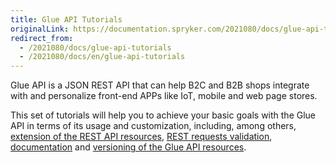 ```yaml
---
title: Glue API Tutorials
originalLink: https://documentation.spryker.com/2021080/docs/glue-api-tutorials
redirect_from:
  - /2021080/docs/glue-api-tutorials
  - /2021080/docs/en/glue-api-tutorials
---
```


Glue API is a JSON REST API that can help B2C and B2B shops integrate with and personalize front-end APPs like IoT, mobile and web page stores. 

This set of tutorials will help you to achieve your basic goals with the Glue API in terms of its usage and customization, including, among others, [extension of the REST API resources](/docs/scos/dev/tutorials/202001.0/introduction/glue-api/extending-a-res), [REST requests validation](/docs/scos/dev/tutorials/202001.0/introduction/glue-api/validating-rest), [documentation](/docs/scos/dev/tutorials/202001.0/introduction/glue-api/documenting-glu) and [versioning of the Glue API resources](/docs/scos/dev/tutorials/202001.0/introduction/glue-api/versioning-rest).


